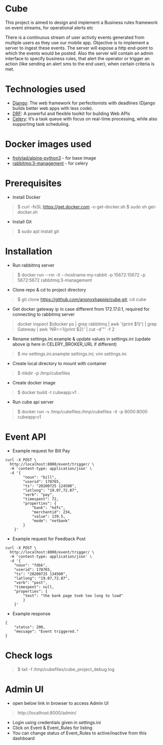 # Cube
This project is aimed to design and implement a Business rules framework on event streams, for operational alerts etc

There is a continuous stream of user activity events generated from multiple users as they use our mobile app. Objective is to implement a server to ingest these events. The server will expose a http end-point to which the events would be posted. Also the server will contain an admin interface to specify business rules, that alert the operator or trigger an action (like sending an alert sms to the end user), when certain criteria is met.


# Technologies used
- [Django](https://www.djangoproject.com/): The web framework for perfectionists with deadlines (Django builds better web apps with less code).
- [DRF](https://www.django-rest-framework.org/): A powerful and flexible toolkit for building Web APIs
- [Celery](https://docs.celeryproject.org/en/stable/): It’s a task queue with focus on real-time processing, while also supporting task scheduling.

# Docker images used
- [frolvlad/alpine-python3](https://hub.docker.com/r/frolvlad/alpine-python3) - for base image
- [rabbitmq:3-management](https://hub.docker.com/_/rabbitmq) - for celery

# Prerequisites
- Install Docker
> $ curl -fsSL https://get.docker.com -o get-docker.sh
> $ sudo sh get-docker.sh
- Install Git
> $ sudo apt install git

# Installation
- Run rabbitmq server
> $ docker run --rm -it --hostname my-rabbit -p 15672:15672 -p 5672:5672 rabbitmq:3-management
- Clone repo & cd to project directory
> $ git clone https://github.com/anonyxhappie/cube.git; cd cube
- Get docker gateway ip in case different from 172.17.0.1, required for connecting to rabbitmq server
> docker inspect $(docker ps | grep rabbitmq | awk '{print $1}') | grep Gateway | awk 'NR==1{print $2}' | cut -d'"' -f 2 
- Rename settings.ini.example & update values in settings.ini (update above ip here in CELERY_BROKER_URL if different)
> $ mv settings.ini.example settings.ini; vim settings.ini
- Create local directory to mount with container
> $ mkdir -p /tmp/cubefiles
- Create docker image
> $ docker build -t cubeapp:v1 .
- Run cube api server
> $ docker run -v /tmp/cubefiles:/tmp/cubefiles -it -p 8000:8000 cubeapp:v1


# Event API
- Example request for Bill Pay
```
curl -X POST \
  http://localhost:8000/event/trigger/ \
  -H 'content-type: application/json' \
  -d '{
		"noun": "bill", 
		"userid": 178765, 
		"ts": "20200725 124500", 
		"latlong": "19.07,72.87", 
		"verb": "pay",
		"timespent": 72, 
		"properties": {
			"bank": "hdfc", 
			"merchantid": 234, 
			"value": 139.5, 
			"mode": "netbank"
		}
	}'
```
- Example request for Feedback Post
```
curl -X POST \
  http://localhost:8000/event/trigger/ \
  -H 'content-type: application/json' \
  -d '{
	"noun": "fdbk", 
	"userid": 178765, 
	"ts": "20200725 134500", 
	"latlong": "19.07,72.87", 
	"verb": "post",
	"timespent": null,
	"properties": {
        "text": "the bank page took too long to load"
        }
    }'
```
- Example response
```
{
    "status": 200,
    "message": "Event triggered."
}
```

# Check logs
> $ tail -f /tmp/cubefiles/cube_project_debug.log

# Admin UI
- open below link in browser to access Admin UI
> http://localhost:8000/admin/
- Login using credentials given in settings.ini
- Click on Event & Event_Rules for listing
- You can change status of Event_Rules to active/inactive from this dashboard 